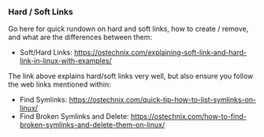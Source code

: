 ### Hard / Soft Links

Go here for quick rundown on hard and soft links, how to create / remove, and what are the differences between them:
- Soft/Hard Links: https://ostechnix.com/explaining-soft-link-and-hard-link-in-linux-with-examples/

The link above explains hard/soft links very well, but also ensure you follow the web links mentioned within:
- Find Symlinks: https://ostechnix.com/quick-tip-how-to-list-symlinks-on-linux/
- Find Broken Symlinks and Delete: https://ostechnix.com/how-to-find-broken-symlinks-and-delete-them-on-linux/
